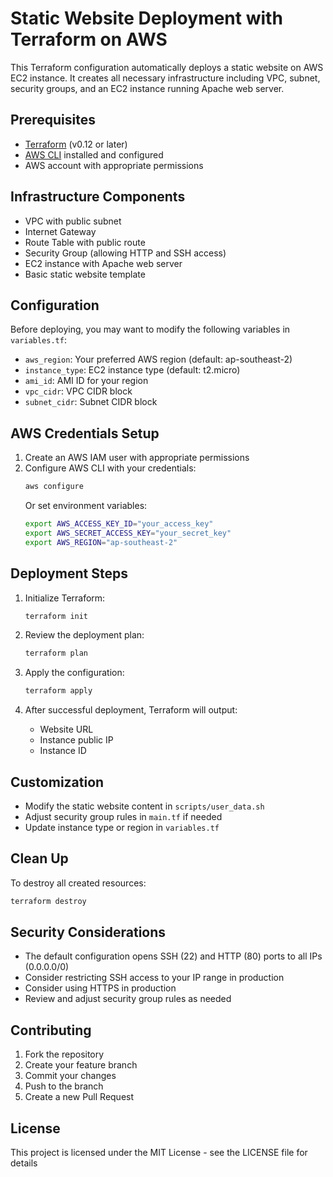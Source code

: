 # Static Website Deployment with Terraform on AWS

This Terraform configuration automatically deploys a static website on AWS EC2 instance. It creates all necessary infrastructure including VPC, subnet, security groups, and an EC2 instance running Apache web server.

## Prerequisites

- [Terraform](https://www.terraform.io/downloads.html) (v0.12 or later)
- [AWS CLI](https://aws.amazon.com/cli/) installed and configured
- AWS account with appropriate permissions

## Infrastructure Components

- VPC with public subnet
- Internet Gateway
- Route Table with public route
- Security Group (allowing HTTP and SSH access)
- EC2 instance with Apache web server
- Basic static website template

## Configuration

Before deploying, you may want to modify the following variables in `variables.tf`:

- `aws_region`: Your preferred AWS region (default: ap-southeast-2)
- `instance_type`: EC2 instance type (default: t2.micro)
- `ami_id`: AMI ID for your region
- `vpc_cidr`: VPC CIDR block
- `subnet_cidr`: Subnet CIDR block

## AWS Credentials Setup

1. Create an AWS IAM user with appropriate permissions
2. Configure AWS CLI with your credentials:
   ```bash
   aws configure
   ```
   Or set environment variables:
   ```bash
   export AWS_ACCESS_KEY_ID="your_access_key"
   export AWS_SECRET_ACCESS_KEY="your_secret_key"
   export AWS_REGION="ap-southeast-2"
   ```

## Deployment Steps

1. Initialize Terraform:
   ```bash
   terraform init
   ```

2. Review the deployment plan:
   ```bash
   terraform plan
   ```

3. Apply the configuration:
   ```bash
   terraform apply
   ```

4. After successful deployment, Terraform will output:
   - Website URL
   - Instance public IP
   - Instance ID

## Customization

- Modify the static website content in `scripts/user_data.sh`
- Adjust security group rules in `main.tf` if needed
- Update instance type or region in `variables.tf`

## Clean Up

To destroy all created resources:
```bash
terraform destroy
```

## Security Considerations

- The default configuration opens SSH (22) and HTTP (80) ports to all IPs (0.0.0.0/0)
- Consider restricting SSH access to your IP range in production
- Consider using HTTPS in production
- Review and adjust security group rules as needed

## Contributing

1. Fork the repository
2. Create your feature branch
3. Commit your changes
4. Push to the branch
5. Create a new Pull Request

## License

This project is licensed under the MIT License - see the LICENSE file for details